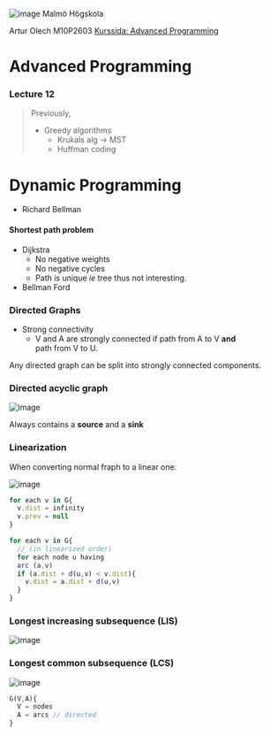 ![image](https://pbs.twimg.com/profile_images/624172340/mah-logo-twitter_normal.png "Malmö Högskola") Malmö Högskola


Artur Olech
M10P2603
[Kurssida: Advanced Programming](http://edu.mah.se/DA405A "Advanced Programming")
# Advanced Programming
### Lecture 12
> Previously,
> * Greedy algorithms
>   * Krukals alg -> MST
>   * Huffman coding

# Dynamic Programming
* Richard Bellman

#### Shortest path problem
* Dijkstra
  * No negative weights
  * No negative cycles
  * Path is unique _ie_ tree thus not interesting.
* Bellman Ford

### Directed Graphs
* Strong connectivity
  * V and A are strongly connected
  if path from A to V **and**  
  path from V to U.

Any directed graph can be split into strongly connected components.

### Directed acyclic graph
![image](url)

Always contains a **source** and a **sink**

### Linearization
When converting normal fraph to a linear one.

![image](url)
```javascript
for each v in G{
  v.dist = infinity
  v.prev = null
}

for each v in G{
  // (in linearized order)
  for each node u having
  arc (a,v)
  if (a.dist + d(u,v) < v.dist){
    v.dist = a.dist + d(u,v)
  }
}
```

### Longest increasing subsequence (LIS)
![image](url)

### Longest common subsequence (LCS)
![image](url)

```javascript
G(V,A){
  V = nodes
  A = arcs // directed
}
```
